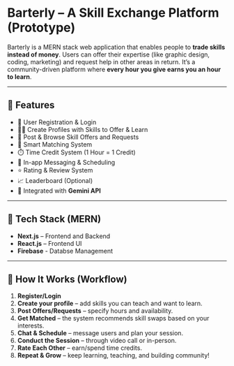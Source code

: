 # Barterly – A Skill Exchange Platform (Prototype)

Barterly is a MERN stack web application that enables people to **trade skills instead of money**. Users can offer their expertise (like graphic design, coding, marketing) and request help in other areas in return. It’s a community-driven platform where **every hour you give earns you an hour to learn**.

---

## 🚀 Features

- 🔐 User Registration & Login
- 🧑‍💼 Create Profiles with Skills to Offer & Learn
- 🔄 Post & Browse Skill Offers and Requests
- 🤝 Smart Matching System
- ⏱️ Time Credit System (1 Hour = 1 Credit)
- 💬 In-app Messaging & Scheduling
- ⭐ Rating & Review System
- 📈 Leaderboard (Optional)
- 🤖 Integrated with **Gemini API**

---

## 🔧 Tech Stack (MERN)

- **Next.js** – Frontend and Backend
- **React.js** – Frontend UI
- **Firebase** - Databse Management

---

## 🧭 How It Works (Workflow)

1. **Register/Login**
2. **Create your profile** – add skills you can teach and want to learn.
3. **Post Offers/Requests** – specify hours and availability.
4. **Get Matched** – the system recommends skill swaps based on your interests.
5. **Chat & Schedule** – message users and plan your session.
6. **Conduct the Session** – through video call or in-person.
7. **Rate Each Other** – earn/spend time credits.
8. **Repeat & Grow** – keep learning, teaching, and building community!

